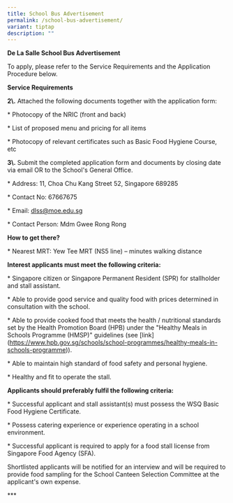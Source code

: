 ```yaml
---
title: School Bus Advertisement
permalink: /school-bus-advertisement/
variant: tiptap
description: ""
---
```

<p><strong>De La Salle  School Bus Advertisement</strong>
</p>
<p>To apply, please refer to the Service Requirements and the Application
Procedure below.</p>
<p><strong>Service Requirements</strong>
</p>
<p><strong>2\.</strong> Attached the following documents together with the
application form:</p>
<p>* Photocopy of the NRIC (front and back)</p>
<p>* List of proposed menu and pricing for all items</p>
<p>* Photocopy of relevant certificates such as Basic Food Hygiene Course,
etc</p>
<p><strong>3\.</strong> Submit the completed application form and documents
by closing date via email OR to the School's General Office.</p>
<p>* Address: 11, Choa Chu Kang Street 52, Singapore 689285</p>
<p>* Contact No: 67667675</p>
<p>* Email: <a href="mailto:dlss@moe.edu.sg" rel="noopener noreferrer nofollow" target="_blank">dlss@moe.edu.sg</a>
</p>
<p>* Contact Person: Mdm Gwee Rong Rong</p>
<p><strong>How to get there?</strong>
</p>
<p>* Nearest MRT: Yew Tee MRT (NS5 line) – minutes walking distance</p>
<p><strong>Interest applicants must meet the following criteria:</strong>
</p>
<p>* Singapore citizen or Singapore Permanent Resident (SPR) for stallholder
and stall assistant.</p>
<p>* Able to provide good service and quality food with prices determined
in consultation with the school.</p>
<p>* Able to provide cooked food that meets the health / nutritional standards
set by the Health Promotion Board (HPB) under the "Healthy Meals in Schools
Programme (HMSP)" guidelines (see [link](<a href="https://www.hpb.gov.sg/schools/school-programmes/healthy-meals-in-schools-programme" rel="noopener noreferrer nofollow" target="_blank">https://www.hpb.gov.sg/schools/school-programmes/healthy-meals-in-schools-programme</a>)).</p>
<p>* Able to maintain high standard of food safety and personal hygiene.</p>
<p>* Healthy and fit to operate the stall.</p>
<p><strong>Applicants should preferably fulfil the following criteria:</strong>
</p>
<p>* Successful applicant and stall assistant(s) must possess the WSQ Basic
Food Hygiene Certificate.</p>
<p>* Possess catering experience or experience operating in a school environment.</p>
<p>* Successful applicant is required to apply for a food stall license from
Singapore Food Agency (SFA).</p>
<p>Shortlisted applicants will be notified for an interview and will be required
to provide food sampling for the School Canteen Selection Committee at
the applicant's own expense.</p>
<p>***</p>